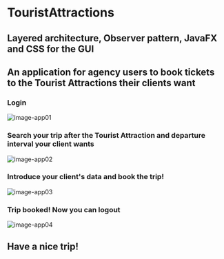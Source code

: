 # TouristAttractions

## Layered architecture, Observer pattern, JavaFX and CSS for the GUI

## An application for agency users to book tickets to the Tourist Attractions their clients want


### Login

![image-app01](https://user-images.githubusercontent.com/57533863/114193107-de417100-9956-11eb-917d-fc4b0406c139.png)

### Search your trip after the Tourist Attraction and departure interval your client wants

![image-app02](https://user-images.githubusercontent.com/57533863/114195969-9a9c3680-9959-11eb-9b32-cf419aab14cc.png)

### Introduce your client's data and book the trip!

![image-app03](https://user-images.githubusercontent.com/57533863/114195353-0fbb3c00-9959-11eb-9ccd-69054b6acdee.png)

### Trip booked! Now you can logout

![image-app04](https://user-images.githubusercontent.com/57533863/114197084-ae946800-995a-11eb-91c5-2691cd710e97.png)

## Have a nice trip!
